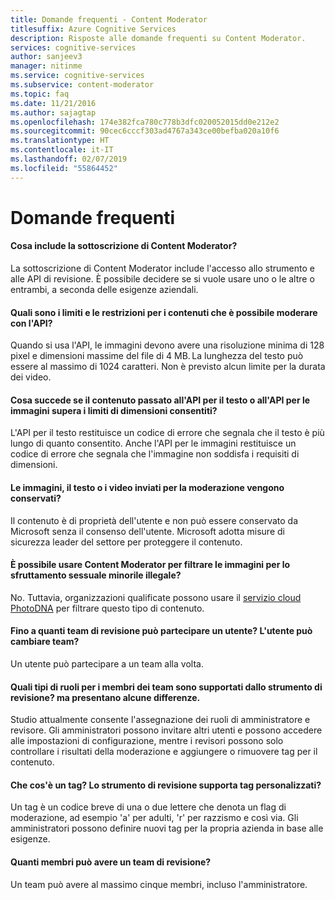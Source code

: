 ```yaml
---
title: Domande frequenti - Content Moderator
titlesuffix: Azure Cognitive Services
description: Risposte alle domande frequenti su Content Moderator.
services: cognitive-services
author: sanjeev3
manager: nitinme
ms.service: cognitive-services
ms.subservice: content-moderator
ms.topic: faq
ms.date: 11/21/2016
ms.author: sajagtap
ms.openlocfilehash: 174e382fca780c778b3dfc020052015dd0e212e2
ms.sourcegitcommit: 90cec6cccf303ad4767a343ce00befba020a10f6
ms.translationtype: HT
ms.contentlocale: it-IT
ms.lasthandoff: 02/07/2019
ms.locfileid: "55864452"
---
```

# <a name="frequently-asked-questions-faq"></a>Domande frequenti

#### <a name="what-does-my-content-moderator-subscription-include"></a>Cosa include la sottoscrizione di Content Moderator?
La sottoscrizione di Content Moderator include l'accesso allo strumento e alle API di revisione. È possibile decidere se si vuole usare uno o le altre o entrambi, a seconda delle esigenze aziendali.

#### <a name="what-are-the-limitsrestrictions-of-the-content-that-can-be-moderated-by-using-the-api"></a>Quali sono i limiti e le restrizioni per i contenuti che è possibile moderare con l'API?
Quando si usa l'API, le immagini devono avere una risoluzione minima di 128 pixel e dimensioni massime del file di 4 MB. La lunghezza del testo può essere al massimo di 1024 caratteri. Non è previsto alcun limite per la durata dei video.

#### <a name="what-happens-if-the-content-passed-to-the-text-api-or-the-image-api-exceeds-the-size-limits"></a>Cosa succede se il contenuto passato all'API per il testo o all'API per le immagini supera i limiti di dimensioni consentiti?
L'API per il testo restituisce un codice di errore che segnala che il testo è più lungo di quanto consentito. Anche l'API per le immagini restituisce un codice di errore che segnala che l'immagine non soddisfa i requisiti di dimensioni.

#### <a name="do-you-keep-the-images-text-or-videos-that-are-submitted-for-moderation"></a>Le immagini, il testo o i video inviati per la moderazione vengono conservati?
Il contenuto è di proprietà dell'utente e non può essere conservato da Microsoft senza il consenso dell'utente. Microsoft adotta misure di sicurezza leader del settore per proteggere il contenuto.

#### <a name="can-i-use-content-moderator-to-screen-for-illegal-child-exploitation-images"></a>È possibile usare Content Moderator per filtrare le immagini per lo sfruttamento sessuale minorile illegale?
 No. Tuttavia, organizzazioni qualificate possono usare il [servizio cloud PhotoDNA](https://www.microsoft.com/photodna "Servizio cloud Microsoft PhotoDNA") per filtrare questo tipo di contenuto.

#### <a name="up-to-how-many-review-teams-can-a-user-join-can-the-user-switch-between-teams"></a>Fino a quanti team di revisione può partecipare un utente? L'utente può cambiare team?
Un utente può partecipare a un team alla volta.

#### <a name="what-kind-of-team-member-roles-are-supported-by-the-review-tool-how-are-they-different"></a>Quali tipi di ruoli per i membri dei team sono supportati dallo strumento di revisione? ma presentano alcune differenze.
Studio attualmente consente l'assegnazione dei ruoli di amministratore e revisore. Gli amministratori possono invitare altri utenti e possono accedere alle impostazioni di configurazione, mentre i revisori possono solo controllare i risultati della moderazione e aggiungere o rimuovere tag per il contenuto.

#### <a name="what-is-a-tag-does-the-review-tool-support-custom-tags"></a>Che cos'è un tag? Lo strumento di revisione supporta tag personalizzati?
Un tag è un codice breve di una o due lettere che denota un flag di moderazione, ad esempio 'a' per adulti, 'r' per razzismo e così via. Gli amministratori possono definire nuovi tag per la propria azienda in base alle esigenze.

#### <a name="how-many-team-members-can-i-have-in-my-review-team"></a>Quanti membri può avere un team di revisione?
Un team può avere al massimo cinque membri, incluso l'amministratore.
